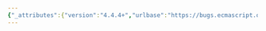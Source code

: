 ```yaml
---
{"_attributes":{"version":"4.4.4+","urlbase":"https://bugs.ecmascript.org/","maintainer":"dherman@mozilla.com"},"bug":{"bug_id":3603,"creation_ts":"2015-01-23 13:13:00 -0800","short_desc":"8.1.1.1.5 SetMutableBinding: Double full stop in step 2.d","delta_ts":"2015-02-02 18:38:55 -0800","product":"Draft for 6th Edition","component":"editorial issue","version":"Rev 31: January 15, 2015 Draft","rep_platform":"All","op_sys":"All","bug_status":"RESOLVED","resolution":"FIXED","priority":"Normal","bug_severity":"minor","everconfirmed":true,"reporter":{"uid":"andrebargull","name":"André Bargull"},"assigned_to":{"uid":"allen","name":"Allen Wirfs-Brock"},"long_desc":[{"commentid":11613,"comment_count":0,"who":{"uid":"andrebargull","name":"André Bargull"},"bug_when":"2015-01-23 13:13:27 -0800","thetext":"8.1.1.1.5 SetMutableBinding (N,V,S)\n\nDouble full stop in step 2.d"},{"commentid":11847,"comment_count":1,"who":{"uid":"allen","name":"Allen Wirfs-Brock"},"bug_when":"2015-01-31 16:05:36 -0800","thetext":"fixed in rev32 editor's draft"},{"commentid":11975,"comment_count":2,"who":{"uid":"allen","name":"Allen Wirfs-Brock"},"bug_when":"2015-02-02 18:38:55 -0800","thetext":"fixed in rev32 draft"}]}}
---
```

